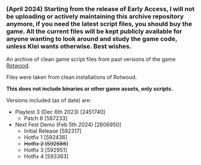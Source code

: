### (April 2024) Starting from the release of Early Access, I will not be uploading or actively maintaining this archive repository anymore, if you need the latest script files, you should buy the game. All the current files will be kept publicly available for anyone wanting to look around and study the game code, unless Klei wants otherwise. Best wishes.

An archive of clean game script files from past versions of the game [Rotwood](https://store.steampowered.com/app/2015270/Rotwood/).

Files were taken from clean installations of Rotwood.

**This does not include binaries or other game assets, only scripts.**

Versions included (as of date) are:

- Playtest 3 (Dec 6th 2023) [2451740]
	- Patch 8 [587233]
- Next Fest Demo (Feb 5th 2024) [2606950]
	- Initial Release [592317]
	- Hotfix 1 [592436]
	- ~~Hotfix 2 [592686]~~
	- Hotfix 3 [592951]
	- Hotfix 4 [593363]
